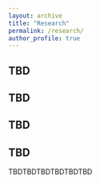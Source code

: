 ```yaml
---
layout: archive
title: "Research"
permalink: /research/
author_profile: true
---
```


## TBD

## TBD


## TBD



## TBD
TBDTBDTBDTBDTBDTBD
